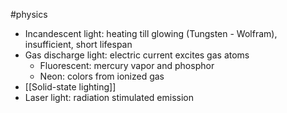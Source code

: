 #physics

- Incandescent light: heating till glowing (Tungsten - Wolfram), insufficient, short lifespan
- Gas discharge light: electric current excites gas atoms
	- Fluorescent: mercury vapor and phosphor
	- Neon: colors from ionized gas
- [[Solid-state lighting]]
- Laser light: radiation stimulated emission